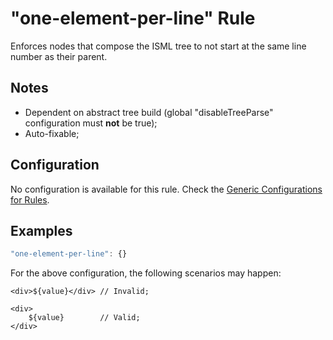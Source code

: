 # "one-element-per-line" Rule

Enforces nodes that compose the ISML tree to not start at the same line number as their parent.

## Notes

- Dependent on abstract tree build (global "disableTreeParse" configuration must **not** be true);
- Auto-fixable;

## Configuration

No configuration is available for this rule. Check the [Generic Configurations for Rules][generic-config].


## Examples

```js
"one-element-per-line": {}
```

For the above configuration, the following scenarios may happen:

```
<div>${value}</div> // Invalid;
```

```
<div>
    ${value}        // Valid;
</div>
```

[generic-config]: <../generic-rule-config.md>

